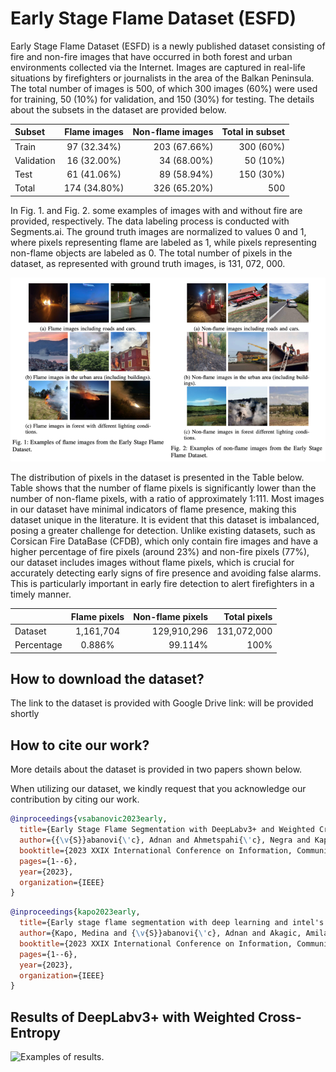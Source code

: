 # Early Stage Flame Dataset (ESFD)

Early Stage Flame Dataset (ESFD) is a newly published dataset consisting of fire and non-fire images that have occurred in both forest and urban environments collected via the Internet. Images are captured in real-life situations by firefighters or journalists in the area of the Balkan Peninsula. The total number of images is 500, of which 300 images (60%) were used for training, 50 (10%) for validation, and 150 (30%) for testing. The details about the subsets in the dataset are provided below. 

| Subset       | Flame images | Non-flame images | Total in subset |
| :----------- | :----------: | ---------------: | --------------: |
| Train        |  97 (32.34%) |     203 (67.66%) |       300 (60%) |
| Validation   |  16 (32.00%) |      34 (68.00%) |        50 (10%) |
| Test         |  61 (41.06%) |      89 (58.94%) |       150 (30%) |
| Total        | 174 (34.80%) |     326 (65.20%) |             500 |

In Fig. 1. and Fig. 2. some examples of images with and without fire are provided, respectively. The data labeling process is conducted with Segments.ai. The ground truth images are normalized to values 0 and 1, where pixels representing flame are labeled as 1, while pixels representing non-flame objects are labeled as 0. The total number of pixels in the dataset, as represented with ground truth images, is 131, 072, 000.

![Examples of images in the dataset](/imgs/ESFD.png "Examples of different categories of images.")

The distribution of pixels in the dataset is presented in the Table below. Table shows that the number of flame pixels is significantly lower than the number of non-flame pixels, with a ratio of approximately 1:111. Most images in our dataset have minimal indicators of flame presence, making this dataset unique in the literature. It is evident that this dataset is imbalanced, posing a greater challenge for detection. Unlike existing datasets, such as Corsican Fire DataBase (CFDB), which only contain fire images and have a higher percentage of fire pixels (around 23%) and non-fire pixels (77%), our dataset includes images without flame pixels, which is crucial for accurately detecting early signs of fire presence and avoiding false alarms. This is particularly important in early fire detection to alert firefighters in a timely manner.

|              | Flame pixels | Non-flame pixels | Total pixels |
| :----------- | :----------: | ---------------: | -----------: |
| Dataset      |    1,161,704 |      129,910,296 |  131,072,000 |
| Percentage   |       0.886% |          99.114% |         100% |

## How to download the dataset?

The link to the dataset is provided with Google Drive link: will be provided shortly

## How to cite our work?

More details about the dataset is provided in two papers shown below. 

When utilizing our dataset, we kindly request that you acknowledge our contribution by citing our work.

```bibtex
@inproceedings{vsabanovic2023early,
  title={Early Stage Flame Segmentation with DeepLabv3+ and Weighted Cross-Entropy},
  author={{\v{S}}abanovi{\'c}, Adnan and Ahmetspahi{\'c}, Negra and Kapo, Medina and Buza, Emir and Akagic, Amila},
  booktitle={2023 XXIX International Conference on Information, Communication and Automation Technologies (ICAT)},
  pages={1--6},
  year={2023},
  organization={IEEE}
}
```

```bibtex
@inproceedings{kapo2023early,
  title={Early stage flame segmentation with deep learning and intel's openvino toolkit},
  author={Kapo, Medina and {\v{S}}abanovi{\'c}, Adnan and Akagic, Amila and Buza, Emir},
  booktitle={2023 XXIX International Conference on Information, Communication and Automation Technologies (ICAT)},
  pages={1--6},
  year={2023},
  organization={IEEE}
}
```

## Results of DeepLabv3+ with Weighted Cross-Entropy

![Examples of results](/imgs/ESFD_results.png "Examples of results Early Stage Flame Segmentation with DeepLabv3+
and Weighted Cross-Entropy.").
